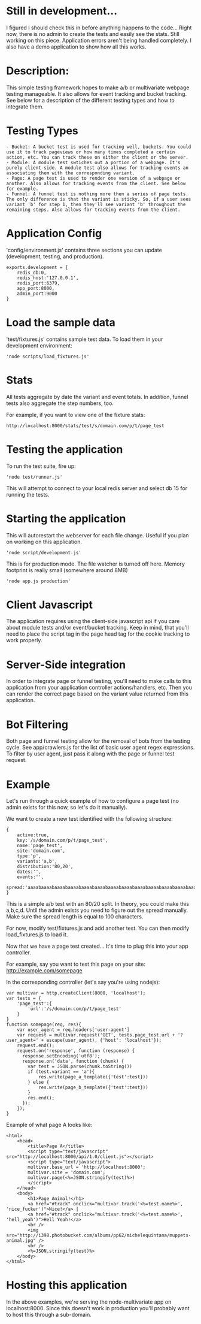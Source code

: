 # Still in development...

I figured I should check this in before anything happens to the code... 
Right now, there is no admin to create the tests and easily see the stats.
Still working on this piece. Application errors aren't being handled completely. I also have a demo application to show how all this works.

# Description:

This simple testing framework hopes to make a/b or multivariate webpage testing manageable.
It also allows for event tracking and bucket tracking.
See below for a description of the different testing types and how to integrate them.

# Testing Types

	- Bucket: A bucket test is used for tracking well, buckets. You could use it to track pageviews or how many times completed a certain action, etc. You can track these on either the client or the server.
	- Module: A module test swtiches out a portion of a webpage. It's purely client-side. A module test also allows for tracking events an associating them with the corresponding variant.
	- Page: A page test is used to render one version of a webpage or another. Also allows for tracking events from the client. See below for example. 
	- Funnel: A funnel test is nothing more then a series of page tests. The only difference is that the variant is sticky. So, if a user sees variant 'b' for step 1, then they'll see variant 'b' throughout the remaining steps. Also allows for tracking events from the client. 

# Application Config

'config/environment.js' contains three sections you can update (development, testing, and production).

	exports.development = {
	    redis_db:0,
	    redis_host:'127.0.0.1',
	    redis_port:6379,
	    app_port:8000,
	    admin_port:9000
	}

# Load the sample data

'test/fixtures.js' contains sample test data. To load them in your development environment:

	'node scripts/load_fixtures.js'

# Stats

All tests aggregate by date the variant and event totals. In addition, funnel tests also aggregate the step numbers, too.

For example, if you want to view one of the fixture stats:

	http://localhost:8000/stats/test/s/domain.com/p/t/page_test

# Testing the application

To run the test suite, fire up:

	'node test/runner.js'

This will attempt to connect to your local redis server and select db 15 for running the tests. 

# Starting the application

This will autorestart the webserver for each file change. Useful if you plan on working on this application.

	'node script/development.js'

This is for production mode. The file watcher is turned off here. Memory footprint is really small (somewhere around 8MB)

	'node app.js production'

# Client Javascript

The application requires using the client-side javascript api if you care about module tests and/or event/bucket tracking. 
Keep in mind, that you'll need to place the script tag in the page head tag for the cookie tracking to work properly.

# Server-Side integration

In order to integrate page or funnel testing, you'll need to make calls to this application from your application controller actions/handlers, etc.
Then you can render the correct page based on the variant value returned from this application.

# Bot Filtering

Both page and funnel testing allow for the removal of bots from the testing cycle. 
See app/crawlers.js for the list of basic user agent regex expressions. 
To filter by user agent, just pass it along with the page or funnel test request.

# Example

Let's run through a quick example of how to configure a page test (no admin exists for this now, so let's do it manually).

We want to create a new test identified with the following structure:

	{
		active:true,
		key:'/s/domain.com/p/t/page_test',
		name:'page_test',
		site:'domain.com',
		type:'p',
		variants:'a,b',
		distribution:'80,20',
		dates:'',
		events:'',
		spread:'aaaabaaaabaaaabaaaabaaaabaaaabaaaabaaaabaaaabaaaabaaaabaaaabaaaabaaaabaaaabaaaabaaaabaaaabaaaabaaaab'
	}

This is a simple a/b test with an 80/20 split. In theory, you could make this a,b,c,d. Until the admin exists you need to figure out the spread manually. Make sure the spread length is equal to 100 characters.

For now, modify test/fixtures.js and add another test. You can then modify load_fixtures.js to load it.

Now that we have a page test created... It's time to plug this into your app controller.

For example, say you want to test this page on your site: http://example.com/somepage

In the corresponding controller (let's say you're using nodejs):

	var multivar = http.createClient(8000, 'localhost');
	var tests = {
	    'page_test':{
	        'url':'/s/domain.com/p/t/page_test'
	    }
	}
	function somepage(req, res){
	    var user_agent = req.headers['user-agent']
	    var request = multivar.request('GET', tests.page_test.url + '?user_agent=' + escape(user_agent), {'host': 'localhost'});
	    request.end();
	    request.on('response', function (response) {
	      response.setEncoding('utf8');
	      response.on('data', function (chunk) {
	        var test = JSON.parse(chunk.toString())
			if (test.variant == 'a'){
				res.write(page_a_template({'test':test}))
			} else {
				res.write(page_b_template({'test':test}))
			}
	        res.end();
	      });
	    });
	}

Example of what page A looks like:

	<html>
		<head>
			<title>Page A</title>
			<script type="text/javascript" src="http://localhost:8000/api/1.0/client.js"></script>
			<script type="text/javascript">
			multivar.base_url = 'http://localhost:8000';
			multivar.site = 'domain.com';
			multivar.page(<%=JSON.stringify(test)%>)
			</script>
		</head>
		<body>
			<h1>Page Animal!</h1>
			<a href="#track" onclick="multivar.track('<%=test.name%>', 'nice_fucker')">Nice!</a> | 
			<a href="#track" onclick="multivar.track('<%=test.name%>', 'hell_yeah')">Hell Yeah!</a>
			<br />
			<img src="http://i398.photobucket.com/albums/pp62/michelequintana/muppets-animal.jpg" />
			<br />
			<%=JSON.stringify(test)%>
		</body>
	</html>

# Hosting this application

In the above examples, we're serving the node-multivariate app on localhost:8000. 
Since this doesn't work in production you'll probably want to host this through a sub-domain.

